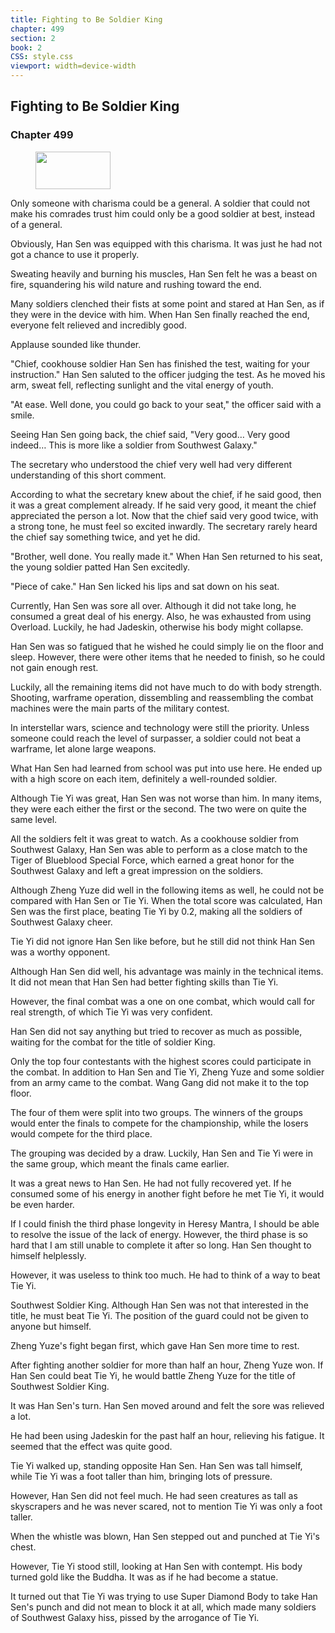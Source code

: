 ```yaml
---
title: Fighting to Be Soldier King
chapter: 499
section: 2
book: 2
CSS: style.css
viewport: width=device-width
---
```


## Fighting to Be Soldier King

### Chapter 499

<figure>
	<img src="../Images/gem.gif" alt="" id="gem" width="120" height="60" />
</figure>

Only someone with charisma could be a general. A soldier that could not make his comrades trust him could only be a good soldier at best, instead of a general.

Obviously, Han Sen was equipped with this charisma. It was just he had not got a chance to use it properly.

Sweating heavily and burning his muscles, Han Sen felt he was a beast on fire, squandering his wild nature and rushing toward the end.

Many soldiers clenched their fists at some point and stared at Han Sen, as if they were in the device with him. When Han Sen finally reached the end, everyone felt relieved and incredibly good.

Applause sounded like thunder.

"Chief, cookhouse soldier Han Sen has finished the test, waiting for your instruction." Han Sen saluted to the officer judging the test. As he moved his arm, sweat fell, reflecting sunlight and the vital energy of youth.

"At ease. Well done, you could go back to your seat," the officer said with a smile.

Seeing Han Sen going back, the chief said, "Very good… Very good indeed… This is more like a soldier from Southwest Galaxy."

The secretary who understood the chief very well had very different understanding of this short comment.

According to what the secretary knew about the chief, if he said good, then it was a great complement already. If he said very good, it meant the chief appreciated the person a lot. Now that the chief said very good twice, with a strong tone, he must feel so excited inwardly. The secretary rarely heard the chief say something twice, and yet he did.

"Brother, well done. You really made it." When Han Sen returned to his seat, the young soldier patted Han Sen excitedly.

"Piece of cake." Han Sen licked his lips and sat down on his seat.

Currently, Han Sen was sore all over. Although it did not take long, he consumed a great deal of his energy. Also, he was exhausted from using Overload. Luckily, he had Jadeskin, otherwise his body might collapse.

Han Sen was so fatigued that he wished he could simply lie on the floor and sleep. However, there were other items that he needed to finish, so he could not gain enough rest.

Luckily, all the remaining items did not have much to do with body strength. Shooting, warframe operation, dissembling and reassembling the combat machines were the main parts of the military contest.

In interstellar wars, science and technology were still the priority. Unless someone could reach the level of surpasser, a soldier could not beat a warframe, let alone large weapons.

What Han Sen had learned from school was put into use here. He ended up with a high score on each item, definitely a well-rounded soldier.

Although Tie Yi was great, Han Sen was not worse than him. In many items, they were each either the first or the second. The two were on quite the same level.

All the soldiers felt it was great to watch. As a cookhouse soldier from Southwest Galaxy, Han Sen was able to perform as a close match to the Tiger of Blueblood Special Force, which earned a great honor for the Southwest Galaxy and left a great impression on the soldiers.

Although Zheng Yuze did well in the following items as well, he could not be compared with Han Sen or Tie Yi. When the total score was calculated, Han Sen was the first place, beating Tie Yi by 0.2, making all the soldiers of Southwest Galaxy cheer.

Tie Yi did not ignore Han Sen like before, but he still did not think Han Sen was a worthy opponent.

Although Han Sen did well, his advantage was mainly in the technical items. It did not mean that Han Sen had better fighting skills than Tie Yi.

However, the final combat was a one on one combat, which would call for real strength, of which Tie Yi was very confident.

Han Sen did not say anything but tried to recover as much as possible, waiting for the combat for the title of soldier King.

Only the top four contestants with the highest scores could participate in the combat. In addition to Han Sen and Tie Yi, Zheng Yuze and some soldier from an army came to the combat. Wang Gang did not make it to the top floor.

The four of them were split into two groups. The winners of the groups would enter the finals to compete for the championship, while the losers would compete for the third place.

The grouping was decided by a draw. Luckily, Han Sen and Tie Yi were in the same group, which meant the finals came earlier.

It was a great news to Han Sen. He had not fully recovered yet. If he consumed some of his energy in another fight before he met Tie Yi, it would be even harder.

If I could finish the third phase longevity in Heresy Mantra, I should be able to resolve the issue of the lack of energy. However, the third phase is so hard that I am still unable to complete it after so long. Han Sen thought to himself helplessly.

However, it was useless to think too much. He had to think of a way to beat Tie Yi.

Southwest Soldier King. Although Han Sen was not that interested in the title, he must beat Tie Yi. The position of the guard could not be given to anyone but himself.

Zheng Yuze's fight began first, which gave Han Sen more time to rest.

After fighting another soldier for more than half an hour, Zheng Yuze won. If Han Sen could beat Tie Yi, he would battle Zheng Yuze for the title of Southwest Soldier King.

It was Han Sen's turn. Han Sen moved around and felt the sore was relieved a lot.

He had been using Jadeskin for the past half an hour, relieving his fatigue. It seemed that the effect was quite good.

Tie Yi walked up, standing opposite Han Sen. Han Sen was tall himself, while Tie Yi was a foot taller than him, bringing lots of pressure.

However, Han Sen did not feel much. He had seen creatures as tall as skyscrapers and he was never scared, not to mention Tie Yi was only a foot taller.

When the whistle was blown, Han Sen stepped out and punched at Tie Yi's chest.

However, Tie Yi stood still, looking at Han Sen with contempt. His body turned gold like the Buddha. It was as if he had become a statue.

It turned out that Tie Yi was trying to use Super Diamond Body to take Han Sen's punch and did not mean to block it at all, which made many soldiers of Southwest Galaxy hiss, pissed by the arrogance of Tie Yi.